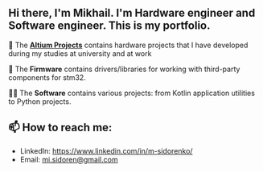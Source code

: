## Hi there, I'm Mikhail. I'm Hardware engineer and Software engineer. This is my portfolio. 
:mechanical_arm: The [**Altium Projects**](https://github.com/m-sidorenko/m-sidorenko/tree/main/Altium%20Designer%20projects) contains hardware projects that I have developed during my studies at university and at work

:space_invader: The **Firmware** contains drivers/libraries for working with third-party components for stm32.

:technologist: The **Software** contains various projects: from Kotlin application utilities to Python projects.


<!-- if you have any questions feel free to [email me](mi.sidoren@gmail.com) -->

## 📫 How to reach me:
- LinkedIn: https://www.linkedin.com/in/m-sidorenko/
- Email: mi.sidoren@gmail.com
